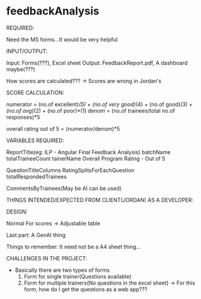 # feedbackAnalysis

REQUIRED:

Need the MS forms...It would be very helpful

INPUT/OUTPUT:

Input: Forms(???), Excel sheet
Output: FeedbackReport.pdf, A dashboard maybe(???)

How scores are calculated??? -> Scores are wrong in Jordan's

SCORE CALCULATION:

numerator = (no.of excellent)*(5) + (no.of very good)*(4) + (no.of good)*(3) + (no.of avg)*(2) + (no.of poor)*(1)
denom = (no.of trainees/total no.of responses)*5

overall rating out of 5 = (numerator/denom)*5

VARIABLES REQUIRED:

ReportTitle(eg: ILP - Angular Final Feedback Analysis)
batchName
totalTraineeCount
tainerName
Overall Program Rating - Out of 5

QuestionTitleColumns
RatingSplitsForEachQuestion
totalRespondedTrainees

CommentsByTrainees(May be AI can be used)

THINGS INTENDED/EXPECTED FROM CLIENT(JORDAN) AS A DEVELOPER:

DESIGN:

Normal
For scores -> Adjustable table

Last part: A GenAI thing

Things to remember: It need not be a A4 sheet thing...

CHALLENGES IN THE PROJECT:

* Basically there are two types of forms
    1. Form for single trainer(Questions available)
    2. Form for multiple trainers(No questions in the excel sheet)
        -> For this form, how do I get the questions as a web app???